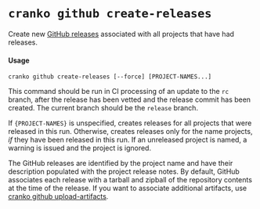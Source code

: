 # `cranko github create-releases`

Create new [GitHub releases][gh-releases] associated with all projects that have
had releases.

[gh-releases]: https://docs.github.com/en/github/administering-a-repository/about-releases

#### Usage

```
cranko github create-releases [--force] [PROJECT-NAMES...]
```

This command should be run in CI processing of an update to the `rc` branch,
after the release has been vetted and the release commit has been created. The
current branch should be the `release` branch.

If `{PROJECT-NAMES}` is unspecified, creates releases for all projects that were
released in this run. Otherwise, creates releases only for the name projects,
*if* they have been released in this run. If an unreleased project is named, a
warning is issued and the project is ignored.

The GitHub releases are identified by the project name and have their
description populated with the project release notes. By default, GitHub
associates each release with a tarball and zipball of the repository contents at
the time of the release. If you want to associate additional artifacts, use
[cranko github upload-artifacts](./github-upload-artifacts.md).
